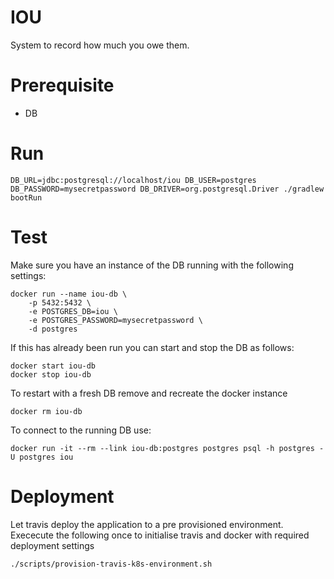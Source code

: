 # IOU
System to record how much you owe them.

# Prerequisite

* DB

# Run

```
DB_URL=jdbc:postgresql://localhost/iou DB_USER=postgres DB_PASSWORD=mysecretpassword DB_DRIVER=org.postgresql.Driver ./gradlew bootRun
```

# Test
Make sure you have an instance of the DB running with the following settings:

```
docker run --name iou-db \
    -p 5432:5432 \
    -e POSTGRES_DB=iou \
    -e POSTGRES_PASSWORD=mysecretpassword \
    -d postgres
```
If this has already been run you can start and stop the DB as follows:
```
docker start iou-db
docker stop iou-db
```

To restart with a fresh DB remove and recreate the docker instance
```
docker rm iou-db
```

To connect to the running DB use:
```
docker run -it --rm --link iou-db:postgres postgres psql -h postgres -U postgres iou
```

# Deployment
Let travis deploy the application to a pre provisioned environment.
Exececute the following once to initialise travis and docker with required deployment settings
```
./scripts/provision-travis-k8s-environment.sh
```

